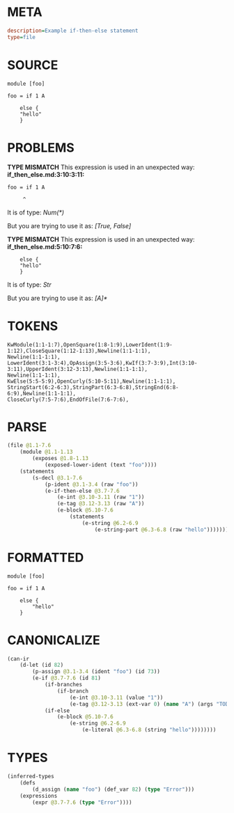 # META
~~~ini
description=Example if-then-else statement
type=file
~~~
# SOURCE
~~~roc
module [foo]

foo = if 1 A

    else {
	"hello"
    }
~~~
# PROBLEMS
**TYPE MISMATCH**
This expression is used in an unexpected way:
**if_then_else.md:3:10:3:11:**
```roc
foo = if 1 A
```
         ^

It is of type:
    _Num(*)_

But you are trying to use it as:
    _[True, False]_

**TYPE MISMATCH**
This expression is used in an unexpected way:
**if_then_else.md:5:10:7:6:**
```roc
    else {
	"hello"
    }
```

It is of type:
    _Str_

But you are trying to use it as:
    _[A]*_

# TOKENS
~~~zig
KwModule(1:1-1:7),OpenSquare(1:8-1:9),LowerIdent(1:9-1:12),CloseSquare(1:12-1:13),Newline(1:1-1:1),
Newline(1:1-1:1),
LowerIdent(3:1-3:4),OpAssign(3:5-3:6),KwIf(3:7-3:9),Int(3:10-3:11),UpperIdent(3:12-3:13),Newline(1:1-1:1),
Newline(1:1-1:1),
KwElse(5:5-5:9),OpenCurly(5:10-5:11),Newline(1:1-1:1),
StringStart(6:2-6:3),StringPart(6:3-6:8),StringEnd(6:8-6:9),Newline(1:1-1:1),
CloseCurly(7:5-7:6),EndOfFile(7:6-7:6),
~~~
# PARSE
~~~clojure
(file @1.1-7.6
	(module @1.1-1.13
		(exposes @1.8-1.13
			(exposed-lower-ident (text "foo"))))
	(statements
		(s-decl @3.1-7.6
			(p-ident @3.1-3.4 (raw "foo"))
			(e-if-then-else @3.7-7.6
				(e-int @3.10-3.11 (raw "1"))
				(e-tag @3.12-3.13 (raw "A"))
				(e-block @5.10-7.6
					(statements
						(e-string @6.2-6.9
							(e-string-part @6.3-6.8 (raw "hello")))))))))
~~~
# FORMATTED
~~~roc
module [foo]

foo = if 1 A

	else {
		"hello"
	}
~~~
# CANONICALIZE
~~~clojure
(can-ir
	(d-let (id 82)
		(p-assign @3.1-3.4 (ident "foo") (id 73))
		(e-if @3.7-7.6 (id 81)
			(if-branches
				(if-branch
					(e-int @3.10-3.11 (value "1"))
					(e-tag @3.12-3.13 (ext-var 0) (name "A") (args "TODO"))))
			(if-else
				(e-block @5.10-7.6
					(e-string @6.2-6.9
						(e-literal @6.3-6.8 (string "hello"))))))))
~~~
# TYPES
~~~clojure
(inferred-types
	(defs
		(d_assign (name "foo") (def_var 82) (type "Error")))
	(expressions
		(expr @3.7-7.6 (type "Error"))))
~~~
